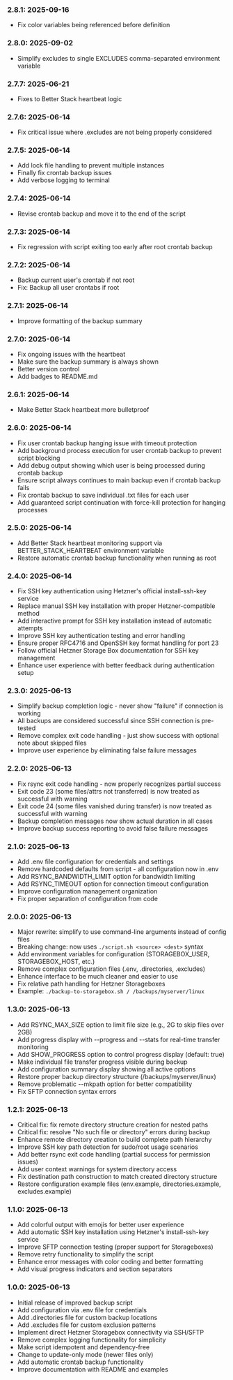 ### 2.8.1: 2025-09-16

* Fix color variables being referenced before definition

### 2.8.0: 2025-09-02

* Simplify excludes to single EXCLUDES comma-separated environment variable

### 2.7.7: 2025-06-21

* Fixes to Better Stack heartbeat logic

### 2.7.6: 2025-06-14

* Fix critical issue where .excludes are not being properly considered

### 2.7.5: 2025-06-14

* Add lock file handling to prevent multiple instances
* Finally fix crontab backup issues
* Add verbose logging to terminal

### 2.7.4: 2025-06-14

* Revise crontab backup and move it to the end of the script

### 2.7.3: 2025-06-14

* Fix regression with script exiting too early after root crontab backup

### 2.7.2: 2025-06-14

* Backup current user's crontab if not root
* Fix: Backup all user crontabs if root

### 2.7.1: 2025-06-14

* Improve formatting of the backup summary

### 2.7.0: 2025-06-14

* Fix ongoing issues with the heartbeat
* Make sure the backup summary is always shown
* Better version control
* Add badges to README.md

### 2.6.1: 2025-06-14

* Make Better Stack heartbeat more bulletproof

### 2.6.0: 2025-06-14

* Fix user crontab backup hanging issue with timeout protection
* Add background process execution for user crontab backup to prevent script blocking
* Add debug output showing which user is being processed during crontab backup
* Ensure script always continues to main backup even if crontab backup fails
* Fix crontab backup to save individual .txt files for each user
* Add guaranteed script continuation with force-kill protection for hanging processes

### 2.5.0: 2025-06-14

* Add Better Stack heartbeat monitoring support via BETTER_STACK_HEARTBEAT environment variable
* Restore automatic crontab backup functionality when running as root

### 2.4.0: 2025-06-14

* Fix SSH key authentication using Hetzner's official install-ssh-key service
* Replace manual SSH key installation with proper Hetzner-compatible method
* Add interactive prompt for SSH key installation instead of automatic attempts
* Improve SSH key authentication testing and error handling
* Ensure proper RFC4716 and OpenSSH key format handling for port 23
* Follow official Hetzner Storage Box documentation for SSH key management
* Enhance user experience with better feedback during authentication setup

### 2.3.0: 2025-06-13

* Simplify backup completion logic - never show "failure" if connection is working
* All backups are considered successful since SSH connection is pre-tested
* Remove complex exit code handling - just show success with optional note about skipped files
* Improve user experience by eliminating false failure messages

### 2.2.0: 2025-06-13

* Fix rsync exit code handling - now properly recognizes partial success
* Exit code 23 (some files/attrs not transferred) is now treated as successful with warning
* Exit code 24 (some files vanished during transfer) is now treated as successful with warning
* Backup completion messages now show actual duration in all cases
* Improve backup success reporting to avoid false failure messages

### 2.1.0: 2025-06-13

* Add .env file configuration for credentials and settings
* Remove hardcoded defaults from script - all configuration now in .env
* Add RSYNC_BANDWIDTH_LIMIT option for bandwidth limiting
* Add RSYNC_TIMEOUT option for connection timeout configuration
* Improve configuration management organization
* Fix proper separation of configuration from code

### 2.0.0: 2025-06-13

* Major rewrite: simplify to use command-line arguments instead of config files
* Breaking change: now uses `./script.sh <source> <dest>` syntax
* Add environment variables for configuration (STORAGEBOX_USER, STORAGEBOX_HOST, etc.)
* Remove complex configuration files (.env, .directories, .excludes)
* Enhance interface to be much cleaner and easier to use
* Fix relative path handling for Hetzner Storageboxes
* Example: `./backup-to-storagebox.sh / /backups/myserver/linux`

### 1.3.0: 2025-06-13

* Add RSYNC_MAX_SIZE option to limit file size (e.g., 2G to skip files over 2GB)
* Add progress display with --progress and --stats for real-time transfer monitoring
* Add SHOW_PROGRESS option to control progress display (default: true)
* Make individual file transfer progress visible during backup
* Add configuration summary display showing all active options
* Restore proper backup directory structure (/backups/myserver/linux)
* Remove problematic --mkpath option for better compatibility
* Fix SFTP connection syntax errors

### 1.2.1: 2025-06-13

* Critical fix: fix remote directory structure creation for nested paths
* Critical fix: resolve "No such file or directory" errors during backup
* Enhance remote directory creation to build complete path hierarchy
* Improve SSH key path detection for sudo/root usage scenarios
* Add better rsync exit code handling (partial success for permission issues)
* Add user context warnings for system directory access
* Fix destination path construction to match created directory structure
* Restore configuration example files (env.example, directories.example, excludes.example)

### 1.1.0: 2025-06-13

* Add colorful output with emojis for better user experience
* Add automatic SSH key installation using Hetzner's install-ssh-key service
* Improve SFTP connection testing (proper support for Storageboxes)
* Remove retry functionality to simplify the script
* Enhance error messages with color coding and better formatting
* Add visual progress indicators and section separators

### 1.0.0: 2025-06-13

* Initial release of improved backup script
* Add configuration via .env file for credentials
* Add .directories file for custom backup locations
* Add .excludes file for custom exclusion patterns
* Implement direct Hetzner Storagebox connectivity via SSH/SFTP
* Remove complex logging functionality for simplicity
* Make script idempotent and dependency-free
* Change to update-only mode (newer files only)
* Add automatic crontab backup functionality
* Improve documentation with README and examples 

